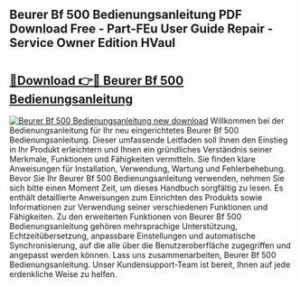 ## Beurer Bf 500 Bedienungsanleitung PDF Download Free - Part-FEu User Guide Repair - Service Owner Edition HVauI

# <h2><a href="http://df2czi.blite.top/?on=Beurer+Bf+500+Bedienungsanleitung">🔗Download 👉🔴 Beurer Bf 500 Bedienungsanleitung</a></h2>

[![Beurer Bf 500 Bedienungsanleitung new download](https://i.imgur.com/lujVjoI.png)](http://df2czi.blite.top/?on=Beurer+Bf+500+Bedienungsanleitung)
Willkommen bei der Bedienungsanleitung für Ihr neu eingerichtetes Beurer Bf 500 Bedienungsanleitung. Dieser umfassende Leitfaden soll Ihnen den Einstieg in Ihr Produkt erleichtern und Ihnen ein gründliches Verständnis seiner Merkmale, Funktionen und Fähigkeiten vermitteln. Sie finden klare Anweisungen für Installation, Verwendung, Wartung und Fehlerbehebung. Bevor Sie Ihr Beurer Bf 500 Bedienungsanleitung verwenden, nehmen Sie sich bitte einen Moment Zeit, um dieses Handbuch sorgfältig zu lesen. Es enthält detaillierte Anweisungen zum Einrichten des Produkts sowie Informationen zur Verwendung seiner verschiedenen Funktionen und Fähigkeiten. Zu den erweiterten Funktionen von Beurer Bf 500 Bedienungsanleitung gehören mehrsprachige Unterstützung, Echtzeitübersetzung, anpassbare Einstellungen und automatische Synchronisierung, auf die alle über die Benutzeroberfläche zugegriffen und angepasst werden können. Lass uns zusammenarbeiten, Beurer Bf 500 Bedienungsanleitung. Unser Kundensupport-Team ist bereit, Ihnen auf jede erdenkliche Weise zu helfen.
